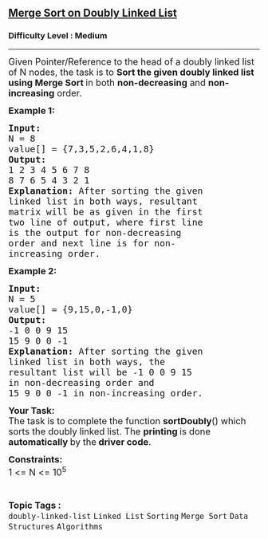 <h2><a href="https://practice.geeksforgeeks.org/problems/merge-sort-on-doubly-linked-list/1?page=1&difficulty[]=1&category[]=Linked%20List&sortBy=accuracy">Merge Sort on Doubly Linked List</a></h2><h3>Difficulty Level : Medium</h3><hr><div class="problems_problem_content__Xm_eO"><p><span style="font-size:18px">Given Pointer/Reference to the head of a doubly linked list of N nodes, the task is to <strong>Sort the given doubly linked list using Merge Sort&nbsp;</strong>in both <strong>non-decreasing</strong> and <strong>non-increasing</strong> order.</span></p>

<p><span style="font-size:18px"><strong>Example 1:</strong></span></p>

<pre><span style="font-size:18px"><strong>Input:
</strong>N = 8
value[] = {7,3,5,2,6,4,1,8}
<strong>Output:
</strong>1 2 3 4 5 6 7 8
8 7 6 5 4 3 2 1<strong>
Explanation: </strong>After sorting the given
linked list in both ways, resultant
matrix will be as given in the first
two line of output, where first line
is the output for non-decreasing
order and next line is for non-
increasing order.</span>
</pre>

<p><span style="font-size:18px"><strong>Example 2:</strong></span></p>

<pre><span style="font-size:18px"><strong>Input:
</strong>N = 5
value[] = {9,15,0,-1,0}
<strong>Output:</strong>
-1 0 0 9 15
15 9 0 0 -1<strong>
Explanation: </strong>After sorting the given
linked list in both ways, the
resultant list will be -1 0 0 9 15
in non-decreasing order and 
15 9 0 0 -1 in non-increasing order.</span></pre>

<p><span style="font-size:18px"><strong>Your Task:</strong><br>
The task is to complete the function <strong>sortDoubly</strong>() which sorts the doubly linked list. The <strong>printing </strong>is done <strong>automatically </strong>by the<strong> driver code</strong>.</span></p>

<p><span style="font-size:18px"><strong>Constraints:</strong><br>
1 &lt;= N &lt;= 10<sup>5</sup></span></p>
</div><br><p><span style=font-size:18px><strong>Topic Tags : </strong><br><code>doubly-linked-list</code>&nbsp;<code>Linked List</code>&nbsp;<code>Sorting</code>&nbsp;<code>Merge Sort</code>&nbsp;<code>Data Structures</code>&nbsp;<code>Algorithms</code>&nbsp;